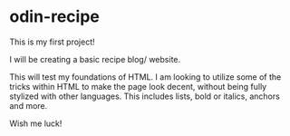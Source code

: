 # odin-recipe
This is my first project!

I will be creating a basic recipe blog/ website.

This will test my foundations of HTML. I am looking to utilize some of the tricks within HTML to make the page look decent, without being fully stylized with other languages. This includes lists, bold or italics, anchors and more.

Wish me luck!
